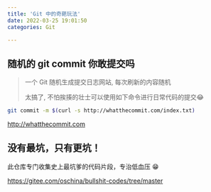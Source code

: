 ```yaml
---
title: 'Git 中的奇葩玩法'
date: 2022-03-25 19:01:50
categories: Git

---
```


 

## 随机的 git commit 你敢提交吗

> 一个 Git 随机生成提交日志网站, 每次刷新的内容随机
>
> 太搞了, 不怕挨揍的壮士可以使用如下命令进行日常代码的提交😂

<!--more-->

```bash
git commit -m $(curl -s http://whatthecommit.com/index.txt)
```

<http://whatthecommit.com>



##  没有最坑，只有更坑！



此仓库专门收集史上最坑爹的代码片段，专治低血压 😁

<https://gitee.com/oschina/bullshit-codes/tree/master>